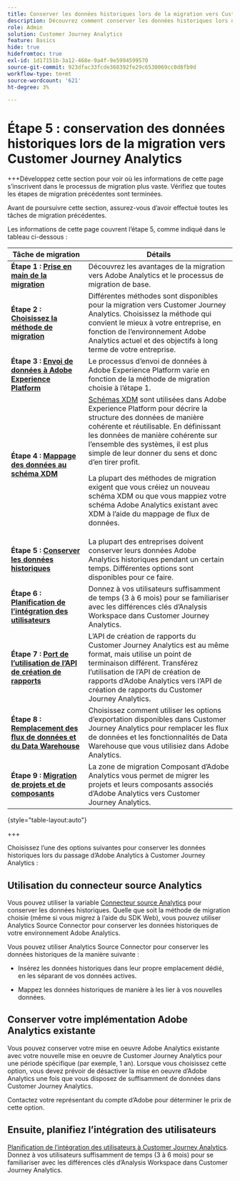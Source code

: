 ```yaml
---
title: Conserver les données historiques lors de la migration vers Customer Journey Analytics
description: Découvrez comment conserver les données historiques lors de la migration vers Customer Journey Analytics
role: Admin
solution: Customer Journey Analytics
feature: Basics
hide: true
hidefromtoc: true
exl-id: 1d17151b-3a12-468e-9a4f-9e5994599570
source-git-commit: 923dfac33fcde368392fe29c6530069cc0d8fb9d
workflow-type: tm+mt
source-wordcount: '621'
ht-degree: 3%

---
```


# Étape 5 : conservation des données historiques lors de la migration vers Customer Journey Analytics

+++Développez cette section pour voir où les informations de cette page s’inscrivent dans le processus de migration plus vaste. Vérifiez que toutes les étapes de migration précédentes sont terminées.

Avant de poursuivre cette section, assurez-vous d’avoir effectué toutes les tâches de migration précédentes.

Les informations de cette page couvrent l’étape 5, comme indiqué dans le tableau ci-dessous :

| Tâche de migration | Détails |
|---------|----------|
| **Étape 1 : [Prise en main de la migration](/help/getting-started/cja-migration/cja-migration-getstarted.md)** | Découvrez les avantages de la migration vers Adobe Analytics et le processus de migration de base. |
| **Étape 2 : [Choisissez la méthode de migration](/help/getting-started/cja-migration/cja-migration-method.md)** | Différentes méthodes sont disponibles pour la migration vers Customer Journey Analytics. Choisissez la méthode qui convient le mieux à votre entreprise, en fonction de l’environnement Adobe Analytics actuel et des objectifs à long terme de votre entreprise. |
| **Étape 3 : [Envoi de données à Adobe Experience Platform](/help/getting-started/cja-migration/cja-migration-send-to-platform.md)** | Le processus d’envoi de données à Adobe Experience Platform varie en fonction de la méthode de migration choisie à l’étape 1. |
| **Étape 4 : [Mappage des données au schéma XDM](/help/getting-started/cja-migration/cja-migration-xdm.md)** | [Schémas XDM](https://experienceleague.adobe.com/en/docs/experience-platform/xdm/home#xdm-schemas) sont utilisées dans Adobe Experience Platform pour décrire la structure des données de manière cohérente et réutilisable. En définissant les données de manière cohérente sur l’ensemble des systèmes, il est plus simple de leur donner du sens et donc d’en tirer profit.<p>La plupart des méthodes de migration exigent que vous créiez un nouveau schéma XDM ou que vous mappiez votre schéma Adobe Analytics existant avec XDM à l’aide du mappage de flux de données.</p> |
| <span class="preview">**Étape 5 : [Conserver les données historiques](/help/getting-started/cja-migration/cja-migration-historical-data.md)**</span> | <span class="preview">La plupart des entreprises doivent conserver leurs données Adobe Analytics historiques pendant un certain temps. Différentes options sont disponibles pour ce faire.</span> |
| **Étape 6 : [Planification de l’intégration des utilisateurs](/help/getting-started/cja-migration/cja-migration-onboarding.md)** | Donnez à vos utilisateurs suffisamment de temps (3 à 6 mois) pour se familiariser avec les différences clés d’Analysis Workspace dans Customer Journey Analytics. |
| **Étape 7 : [Port de l’utilisation de l’API de création de rapports](/help/getting-started/cja-migration/cja-migration-api.md)** | L’API de création de rapports du Customer Journey Analytics est au même format, mais utilise un point de terminaison différent. Transférez l’utilisation de l’API de création de rapports d’Adobe Analytics vers l’API de création de rapports du Customer Journey Analytics. |
| **Étape 8 : [Remplacement des flux de données et du Data Warehouse](/help/getting-started/cja-migration/cja-migration-export-options.md)** | Choisissez comment utiliser les options d’exportation disponibles dans Customer Journey Analytics pour remplacer les flux de données et les fonctionnalités de Data Warehouse que vous utilisiez dans Adobe Analytics. |
| **Étape 9 : [Migration de projets et de composants](/help/getting-started/cja-migration/cja-migration-projects.md)** | La zone de migration Composant d’Adobe Analytics vous permet de migrer les projets et leurs composants associés d’Adobe Analytics vers Customer Journey Analytics. |

{style="table-layout:auto"}

+++

Choisissez l’une des options suivantes pour conserver les données historiques lors du passage d’Adobe Analytics à Customer Journey Analytics :

## Utilisation du connecteur source Analytics

Vous pouvez utiliser la variable [Connecteur source Analytics](/help/data-ingestion/analytics.md) pour conserver les données historiques. Quelle que soit la méthode de migration choisie (même si vous migrez à l’aide du SDK Web), vous pouvez utiliser Analytics Source Connector pour conserver les données historiques de votre environnement Adobe Analytics.

Vous pouvez utiliser Analytics Source Connector pour conserver les données historiques de la manière suivante :

* Insérez les données historiques dans leur propre emplacement dédié, en les séparant de vos données actives.

* Mappez les données historiques de manière à les lier à vos nouvelles données. <!-- Possible? Explain -->

## Conserver votre implémentation Adobe Analytics existante

Vous pouvez conserver votre mise en oeuvre Adobe Analytics existante avec votre nouvelle mise en oeuvre de Customer Journey Analytics pour une période spécifique (par exemple, 1 an). Lorsque vous choisissez cette option, vous devez prévoir de désactiver la mise en oeuvre d’Adobe Analytics une fois que vous disposez de suffisamment de données dans Customer Journey Analytics.

Contactez votre représentant du compte d’Adobe pour déterminer le prix de cette option.

## Ensuite, planifiez l’intégration des utilisateurs

[Planification de l’intégration des utilisateurs à Customer Journey Analytics](/help/getting-started/cja-migration/cja-migration-onboarding.md). Donnez à vos utilisateurs suffisamment de temps (3 à 6 mois) pour se familiariser avec les différences clés d’Analysis Workspace dans Customer Journey Analytics.
